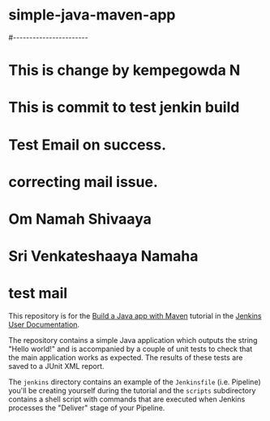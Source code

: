 # simple-java-maven-app
#-----------------------
# This is change by kempegowda N
# This is commit to test jenkin build
# Test Email on success.
# correcting mail issue.
# Om Namah Shivaaya
# Sri Venkateshaaya Namaha
# test mail

This repository is for the
[Build a Java app with Maven](https://jenkins.io/doc/tutorials/build-a-java-app-with-maven/)
tutorial in the [Jenkins User Documentation](https://jenkins.io/doc/).

The repository contains a simple Java application which outputs the string
"Hello world!" and is accompanied by a couple of unit tests to check that the
main application works as expected. The results of these tests are saved to a
JUnit XML report.

The `jenkins` directory contains an example of the `Jenkinsfile` (i.e. Pipeline)
you'll be creating yourself during the tutorial and the `scripts` subdirectory
contains a shell script with commands that are executed when Jenkins processes
the "Deliver" stage of your Pipeline.
